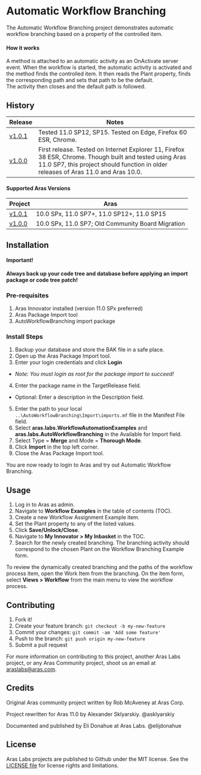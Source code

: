 # Automatic Workflow Branching

The Automatic Workflow Branching project demonstrates automatic workflow branching based on a property of the controlled item.

#### How it works
A method is attached to an automatic activity as an OnActivate server event.  When the workflow
is started, the automatic activity is activated and the method finds the controlled item.  It
then reads the Plant property, finds the corresponding path and sets that path to be the default.  
The activity then closes and the default path is followed.

## History

Release | Notes
--------|--------
[v1.0.1](https://github.com/ArasLabs/auto-workflow-branching/releases/tag/v1.0.1) | Tested 11.0 SP12, SP15. Tested on Edge, Firefox 60 ESR, Chrome.
[v1.0.0](https://github.com/ArasLabs/auto-workflow-branching/releases/tag/v1.0.0) | First release. Tested on Internet Explorer 11, Firefox 38 ESR, Chrome. Though built and tested using Aras 11.0 SP7, this project should function in older releases of Aras 11.0 and Aras 10.0.

#### Supported Aras Versions

Project | Aras
--------|------
[v1.0.1](https://github.com/ArasLabs/auto-workflow-branching/releases/tag/v1.0.1) | 10.0 SPx, 11.0 SP7+, 11.0 SP12+, 11.0 SP15
[v1.0.0](https://github.com/ArasLabs/auto-workflow-branching/releases/tag/v1.0.0) | 10.0 SPx, 11.0 SP7; Old Community Board Migration


## Installation

#### Important!
**Always back up your code tree and database before applying an import package or code tree patch!**

### Pre-requisites

1. Aras Innovator installed (version 11.0 SPx preferred)
2. Aras Package Import tool
3. AutoWorkflowBranching import package

### Install Steps

1. Backup your database and store the BAK file in a safe place.
2. Open up the Aras Package Import tool.
3. Enter your login credentials and click **Login**
  * _Note: You must login as root for the package import to succeed!_
4. Enter the package name in the TargetRelease field.
  * Optional: Enter a description in the Description field.
5. Enter the path to your local `..\AutoWorkflowBranching\Import\imports.mf` file in the Manifest File field.
6. Select **aras.labs.WorkflowAutomationExamples** and **aras.labs.AutoWorkflowBranching** in the Available for Import field.
7. Select Type = **Merge** and Mode = **Thorough Mode**.
8. Click **Import** in the top left corner.
9. Close the Aras Package Import tool.

You are now ready to login to Aras and try out Automatic Workflow Branching.

## Usage

1. Log in to Aras as admin.
2. Navigate to **Workflow Examples** in the table of contents (TOC).
3. Create a new Workflow Assignment Example item.
4. Set the Plant property to any of the listed values.
5. Click **Save/Unlock/Close**.
6. Navigate to **My Innovator > My Inbasket** in the TOC.
7. Search for the newly created branching. The branching activity should correspond to the chosen Plant on the Workflow Branching Example form.

To review the dynamically created branching and the paths of the workflow process item, open the Work Item from the branching. On the item form, select **Views > Workflow** from the main menu to view the workflow process.

## Contributing

1. Fork it!
2. Create your feature branch: `git checkout -b my-new-feature`
3. Commit your changes: `git commit -am 'Add some feature'`
4. Push to the branch: `git push origin my-new-feature`
5. Submit a pull request

For more information on contributing to this project, another Aras Labs project, or any Aras Community project, shoot us an email at araslabs@aras.com.

## Credits

Original Aras community project written by Rob McAveney at Aras Corp.

Project rewritten for Aras 11.0 by Alexander Sklyarskiy. @asklyarskiy

Documented and published by Eli Donahue at Aras Labs. @elijdonahue

## License

Aras Labs projects are published to Github under the MIT license. See the [LICENSE file](./LICENSE.md) for license rights and limitations.
